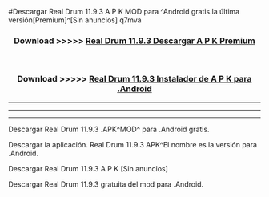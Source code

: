 #Descargar Real Drum 11.9.3 A P K MOD para ^Android gratis.la última versión[Premium]^[Sin anuncios] q7mva



<div align="center">
<h3>Download >>>>> <a href="https://es-web.web.app/?es= ${title}">Real Drum 11.9.3 Descargar A P K Premium</a></h3><br>

<h3>Download >>>>> <a href="https://es-web.web.app/?es= ${title}">Real Drum 11.9.3 Instalador de A P K para .Android</a></h3>
</div>


----------------------------------------------------------

----------------------------------------------------------

----------------------------------------------------------

Descargar Real Drum 11.9.3 .APK^MOD^ para .Android gratis.

Descargar la aplicación. Real Drum 11.9.3 APK^El nombre es la versión para .Android.

Descargar Real Drum 11.9.3 A P K [Sin anuncios]

Descargar Real Drum 11.9.3 gratuita del mod para .Android.